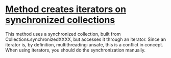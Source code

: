 # [Method creates iterators on synchronized collections](http://fb-contrib.sourceforge.net/bugdescriptions.html#SCI_SYNCHRONIZED_COLLECTION_ITERATORS)

This method uses a synchronized collection, built from Collections.synchronizedXXXX, but accesses it
			through an iterator. Since an iterator is, by definition, multithreading-unsafe, this is a conflict in
			concept. When using iterators, you should do the synchronization manually.